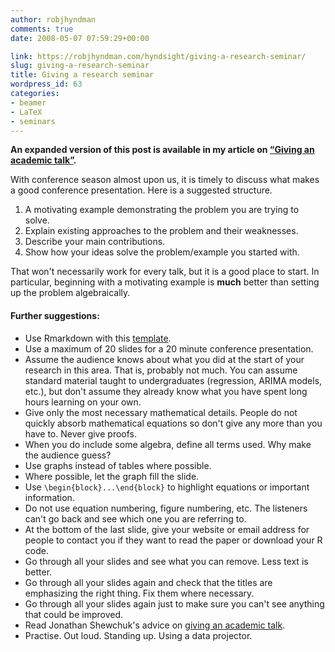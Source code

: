 ```yaml
---
author: robjhyndman
comments: true
date: 2008-05-07 07:59:29+00:00

link: https://robjhyndman.com/hyndsight/giving-a-research-seminar/
slug: giving-a-research-seminar
title: Giving a research seminar
wordpress_id: 63
categories:
- beamer
- LaTeX
- seminars
---
```


**An expanded version of this post is available in my article on [“Giving an academic talk”](/publications/usertalk/).**



With conference season almost upon us, it is timely to discuss what makes a good conference presentation. Here is a suggested structure.

  1. A motivating example demonstrating the problem you are trying to solve.
  2. Explain existing approaches to the problem and their weaknesses.
  3. Describe your main contributions.
  4. Show how your ideas solve the problem/example you started with.

That won't necessarily work for every talk, but it is a good place to start. In particular, beginning with a motivating example is **much** better than setting up the problem algebraically.

#### Further suggestions:
    
  * Use Rmarkdown with this [template](http://github.com/robjhyndman/MonashBeamer/).
  * Use a maximum of 20 slides for a 20 minute conference presentation.
  * Assume the audience knows about what you did at the start of your research in this area. That is, probably not much. You can assume standard material taught to undergraduates (regression, ARIMA models, etc.), but don't assume they already know what you have spent long hours learning on your own.
  * Give only the most necessary mathematical details. People do not quickly absorb mathematical equations so don't give any more than you have to. Never give proofs.
  * When you do include some algebra, define all terms used. Why make the audience guess?
  * Use graphs instead of tables where possible.
  * Where possible, let the graph fill the slide.
  * Use `\begin{block}...\end{block}` to highlight equations or important information.
  * Do not use equation numbering, figure numbering, etc. The listeners can't go back and see which one you are referring to.
  * At the bottom of the last slide, give your website or email address for people to contact you if they want to read the paper or download your R code.
  * Go through all your slides and see what you can remove. Less text is better.
  * Go through all your slides again and check that the titles are emphasizing the right thing. Fix them where necessary.
  * Go through all your slides again just to make sure you can't see anything that could be improved.
  * Read Jonathan Shewchuk's advice on [giving an academic talk](http://www.cs.berkeley.edu/~jrs/speaking.html).
  * Practise. Out loud. Standing up. Using a data projector.

